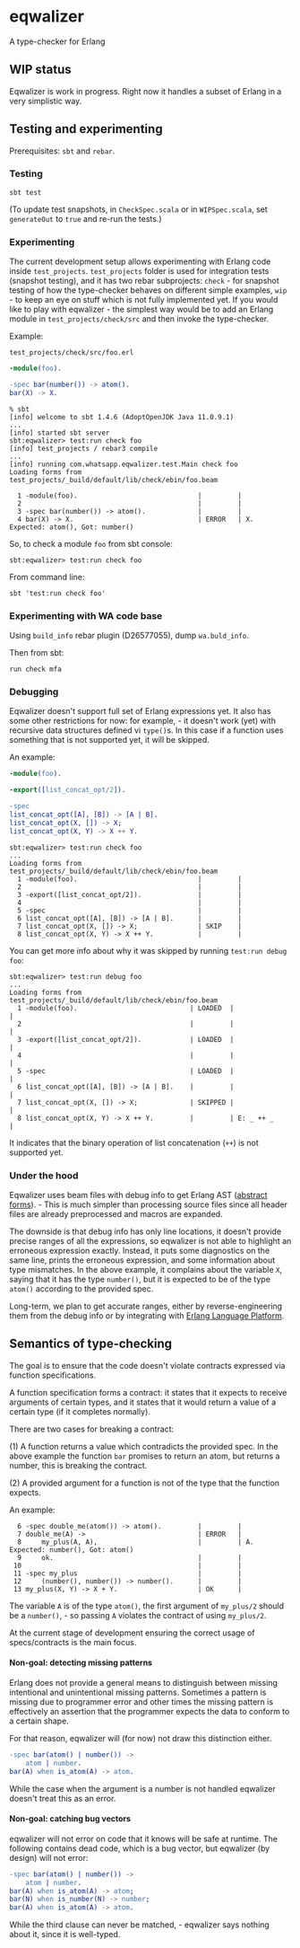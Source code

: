 # eqwalizer

A type-checker for Erlang

## WIP status

Eqwalizer is work in progress.
Right now it handles a subset of Erlang in a very simplistic way.

## Testing and experimenting

Prerequisites: `sbt` and `rebar`.

### Testing 

```
sbt test
```

(To update test snapshots, in `CheckSpec.scala` or in `WIPSpec.scala`, 
set `generateOut` to `true` and re-run the tests.)

### Experimenting

The current development setup allows experimenting with Erlang code inside 
`test_projects`. `test_projects` folder is used for integration tests
(snapshot testing), and it has two rebar subprojects: `check` - for snapshot
testing of how the type-checker behaves on different simple examples, `wip` - 
to keep an eye on stuff which is not fully implemented yet. If you would like 
to play with eqwalizer - the simplest way would be to add an Erlang module in
`test_projects/check/src` and then invoke the type-checker. 

Example:

`test_projects/check/src/foo.erl`

```erlang
-module(foo).

-spec bar(number()) -> atom().
bar(X) -> X.
```  

```
% sbt
[info] welcome to sbt 1.4.6 (AdoptOpenJDK Java 11.0.9.1)
...
[info] started sbt server
sbt:eqwalizer> test:run check foo
[info] test_projects / rebar3 compile
...
[info] running com.whatsapp.eqwalizer.test.Main check foo
Loading forms from test_projects/_build/default/lib/check/ebin/foo.beam
  
  1 -module(foo).                              |         |
  2                                            |         |
  3 -spec bar(number()) -> atom().             |         |
  4 bar(X) -> X.                               | ERROR   | X. Expected: atom(), Got: number()
```

So, to check a module `foo` from sbt console:

```
sbt:eqwalizer> test:run check foo
```

From command line:

```
sbt 'test:run check foo'
```

###  Experimenting with WA code base

Using `build_info` rebar plugin (D26577055), dump `wa.buld_info`.

Then from sbt: 

```
run check mfa
```

### Debugging

Eqwalizer doesn't support full set of Erlang expressions yet.
It also has some other restrictions for now: for example, - it doesn't work 
(yet) with recursive data structures defined vi `type()`s. In this case if 
a function uses something that is not supported yet, it will be skipped.

An example:

```erlang
-module(foo).

-export([list_concat_opt/2]).

-spec
list_concat_opt([A], [B]) -> [A | B].
list_concat_opt(X, []) -> X;
list_concat_opt(X, Y) -> X ++ Y.
```

```
sbt:eqwalizer> test:run check foo
...
Loading forms from test_projects/_build/default/lib/check/ebin/foo.beam
  1 -module(foo).                              |         |
  2                                            |         |
  3 -export([list_concat_opt/2]).              |         |
  4                                            |         |
  5 -spec                                      |         |
  6 list_concat_opt([A], [B]) -> [A | B].      |         |
  7 list_concat_opt(X, []) -> X;               | SKIP    |
  8 list_concat_opt(X, Y) -> X ++ Y.           |         |
```

You can get more info about why it was skipped by running `test:run debug foo`:

```
sbt:eqwalizer> test:run debug foo
...
Loading forms from test_projects/_build/default/lib/check/ebin/foo.beam
  1 -module(foo).                            | LOADED  |                                |
  2                                          |         |                                |
  3 -export([list_concat_opt/2]).            | LOADED  |                                |
  4                                          |         |                                |
  5 -spec                                    | LOADED  |                                |
  6 list_concat_opt([A], [B]) -> [A | B].    |         |                                |
  7 list_concat_opt(X, []) -> X;             | SKIPPED |                                |
  8 list_concat_opt(X, Y) -> X ++ Y.         |         | E: _ ++ _                      |
```

It indicates that the binary operation of list concatenation (`++`) is not
supported yet.

### Under the hood

Eqwalizer uses beam files with debug info to get Erlang AST 
([abstract forms](https://erlang.org/doc/apps/erts/absform.html)). - This is 
much simpler than processing source files since all header files are already
preprocessed and macros are expanded.

The downside is that debug info has only line locations, it doesn't provide 
precise ranges of all the expressions, so eqwalizer is not able to highlight
an erroneous expression exactly. Instead, it puts some diagnostics on the same
line, prints the erroneous expression, and some information about type mismatches.
In the above example, it complains about the variable `X`, saying that it has 
the type `number()`, but it is expected to be of the type `atom()` according to 
the provided spec.

Long-term, we plan to get accurate ranges, either by 
reverse-engineering them from the debug info or 
by integrating with [Erlang Language Platform](https://fb.quip.com/dKvwAnNJyg6h).

## Semantics of type-checking

The goal is to ensure that the code doesn't violate contracts expressed via 
function specifications.

A function specification forms a contract: it states that it expects to receive
arguments of certain types, and it states that it would return 
a value of a certain type (if it completes normally). 

There are two cases for breaking a contract:

(1) A function returns a value which contradicts the provided spec. In the 
above example the function `bar` promises to return an atom, but returns 
a number, this is breaking the contract.

(2) A provided argument for a function is not of the type that the function 
expects.

An example:

```
  6 -spec double_me(atom()) -> atom().         |         |
  7 double_me(A) ->                            | ERROR   |
  8     my_plus(A, A),                         |         | A. Expected: number(), Got: atom()
  9     ok.                                    |         |
 10                                            |         |
 11 -spec my_plus                              |         |
 12     (number(), number()) -> number().      |         |
 13 my_plus(X, Y) -> X + Y.                    | OK      |
 ``` 

The variable `A` is of the type `atom()`, the first argument of `my_plus/2` 
should be a `number()`, - so passing `A` violates the contract of using `my_plus/2`.

At the current stage of development ensuring the correct usage of specs/contracts
is the main focus.

#### Non-goal: detecting missing patterns

Erlang does not provide a general means to distinguish between missing 
intentional and unintentional missing patterns. Sometimes a pattern is missing 
due to programmer error and other times the missing pattern is effectively 
an assertion that the programmer expects the data to conform to a certain shape.

For that reason, eqwalizer will (for now) not draw this distinction either.

```erlang
-spec bar(atom() | number()) ->
    atom | number.
bar(A) when is_atom(A) -> atom.
```  

While the case when the argument is a number is not handled eqwalizer doesn't
treat this as an error.

#### Non-goal: catching bug vectors

eqwalizer will not error on code that it knows will be safe at runtime. 
The following contains dead code, which is a bug vector, 
but eqwalizer (by design) will not error:

```erlang
-spec bar(atom() | number()) ->
    atom | number.
bar(A) when is_atom(A) -> atom;
bar(N) when is_number(N) -> number;
bar(A) when is_atom(A) -> atom.
```  

While the third clause can never be matched, - eqwalizer says nothing about it,
since it is well-typed.
